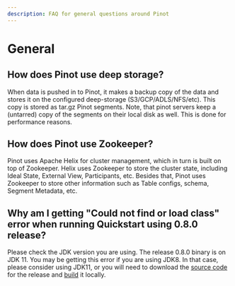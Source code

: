 ```yaml
---
description: FAQ for general questions around Pinot
---
```


# General

## How does Pinot use deep storage?

When data is pushed in to Pinot, it makes a backup copy of the data and stores it on the configured deep-storage (S3/GCP/ADLS/NFS/etc). This copy is stored as tar.gz Pinot segments. Note, that pinot servers keep a (untarred) copy of the segments on their local disk as well. This is done for performance reasons.

## How does Pinot use Zookeeper?

Pinot uses Apache Helix for cluster management, which in turn is built on top of Zookeeper. Helix uses Zookeeper to store the cluster state, including Ideal State, External View, Participants, etc. Besides that, Pinot uses Zookeeper to store other information such as Table configs, schema, Segment Metadata, etc.

## Why am I getting "Could not find or load class" error when running Quickstart using 0.8.0 release?

Please check the JDK version you are using. The release 0.8.0 binary is on JDK 11. You may be getting this error if you are using JDK8. In that case, please consider using JDK11, or you will need to download the [source code](https://downloads.apache.org/pinot/apache-pinot-0.8.0/apache-pinot-0.8.0-src.tar.gz) for the release and [build](https://github.com/apache/pinot/pull/6424) it locally.

